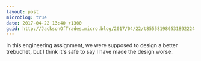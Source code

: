 ```yaml
---
layout: post
microblog: true
date: 2017-04-22 13:40 +1300
guid: http://JacksonOfTrades.micro.blog/2017/04/22/t855581980531892224.html
---
```

In this engineering assignment, we were supposed to design a better trebuchet, but I think it's safe to say I have made the design worse.
